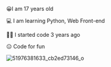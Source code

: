 😀I am 17 years old

💻 I am learning Python, Web Front-end

🐱‍🏍 I started code 3 years ago

😑 Code for fun

![51976381633_cb2ed73146_o](https://user-images.githubusercontent.com/98450746/161363431-b32d961f-dcbe-4b81-bed1-cefa964eab8a.jpg) 
